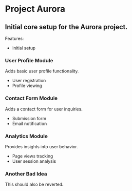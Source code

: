 # Project Aurora
Initial core setup for the Aurora project.
---
Features:
- Initial setup

### User Profile Module
Adds basic user profile functionality.
- User registration
- Profile viewing

### Contact Form Module
Adds a contact form for user inquiries.
- Submission form
- Email notification

### Analytics Module
Provides insights into user behavior.
- Page views tracking
- User session analysis

### Another Bad Idea
This should also be reverted.
